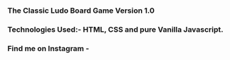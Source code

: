 ### The Classic Ludo Board Game Version 1.0 

### Technologies Used:- HTML, CSS and pure Vanilla Javascript.

### Find me on Instagram - 